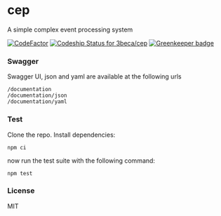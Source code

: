 # cep
A simple complex event processing system

[![CodeFactor](https://www.codefactor.io/repository/github/3beca/cep/badge)](https://www.codefactor.io/repository/github/3beca/cep)
[![Codeship Status for 3beca/cep](https://app.codeship.com/projects/899145b0-ca70-0137-5cc0-0edeb012ab79/status?branch=master)](https://app.codeship.com/projects/367897) [![Greenkeeper badge](https://badges.greenkeeper.io/3beca/cep.svg)](https://greenkeeper.io/)

### Swagger

Swagger UI, json and yaml are available at the following urls

```
/documentation
/documentation/json
/documentation/yaml
```

### Test

Clone the repo. Install dependencies:

```
npm ci 
```

now run the test suite with the following command:

```
npm test
```

### License

MIT
